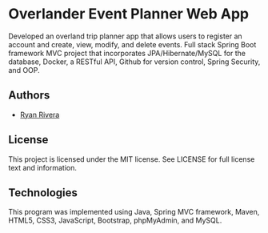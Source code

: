 # Overlander Event Planner Web App
Developed an overland trip planner app that allows users to register an account and create, view, modify, and delete events. Full stack Spring Boot framework MVC project that incorporates JPA/Hibernate/MySQL for the database, Docker, a RESTful API, Github for version control, Spring Security, and OOP.

## Authors
* [Ryan Rivera](https://github.com/rrivera123)

## License
This project is licensed under the MIT license. See LICENSE for full license text and information.

## Technologies
This program was implemented using Java, Spring MVC framework, Maven, HTML5, CSS3, JavaScript, Bootstrap, phpMyAdmin, and MySQL.
